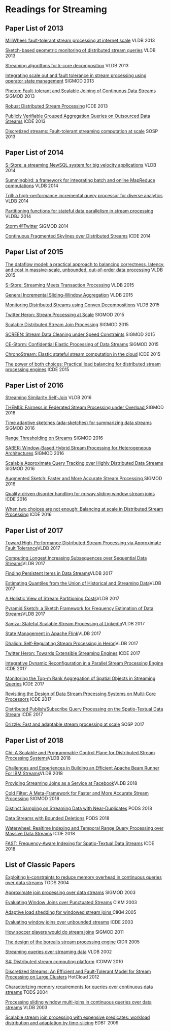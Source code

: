 # Readings for Streaming
## Paper List of 2013
[MillWheel: fault-tolerant stream processing at internet scale](2013/millwheel-vldb2013.pdf) VLDB 2013

[Sketch-based geometric monitoring of distributed stream queries](2013/p937-garofalakis.pdf) VLDB 2013

[Streaming algorithms for k-core decomposition](2013/p433-sariyuce.pdf) VLDB 2013

[Integrating scale out and fault tolerance in stream processing using operator state management](2013/p725-fernandez.pdf) SIGMOD 2013

[Photon: Fault-tolerant and Scalable Joining of Continuous Data Streams](2013/p577-ananthanarayanan.pdf) SIGMOD 2013

[Robust Distributed Stream Processing](2013/06544877.pdf) ICDE 2013

[Publicly Verifiable Grouped Aggregation Queries on Outsourced Data Streams](2013/06544852.pdf) ICDE 2013

[Discretized streams: Fault-tolerant streaming computation at scale](2013/p423-zaharia.pdf) SOSP 2013

## Paper List of 2014
[S-Store: a streaming NewSQL system for big velocity applications](2014/p1633-cetintemel.pdf) VLDB 2014

[Summingbird: a framework for integrating batch and online MapReduce computations](2014/p1441-boykin.pdf) VLDB 2014

[Trill: a high-performance incremental query processor for diverse analytics](2014/p401-chandramouli.pdf) VLDB 2014

[Partitioning functions for stateful data parallelism in stream processing](2014/778_2013_Article_335.pdf) VLDBJ 2014

[Storm @Twitter](2014/ss-storm.pdf) SIGMOD 2014

[Continuous Fragmented Skylines over Distributed Streams](2014/10.1.1.640.2693.pdf) ICDE 2014

## Paper List of 2015
[The dataflow model: a practical approach to balancing correctness, latency, and cost in massive-scale, unbounded, out-of-order data processing](2015/google-dataflow.pdf) VLDB 2015

[S-Store: Streaming Meets Transaction Processing](2015/p2134-meehan) VLDB 2015

[General Incremental Sliding-Window Aggregation](2015/p702-tangwongsan.pdf) VLDB 2015

[Monitoring Distributed Streams using Convex Decompositions](2015/p545-lazerson.pdf) VLDB 2015

[Twitter Heron: Stream Processing at Scale](2015/p239-kulkarni.pdf) SIGMOD 2015

[Scalable Distributed Stream Join Processing](2015/p811-lin.pdf) SIGMOD 2015

[SCREEN: Stream Data Cleaning under Speed Constraints](2015/p827-song.pdf) SIGMOD 2015

[CE-Storm: Confidential Elastic Processing of Data Streams](2015/p859-katsipoulakis.pdf) SIGMOD 2015

[ChronoStream: Elastic stateful stream computation in the cloud](2015/07113328.pdf) ICDE 2015

[The power of both choices: Practical load balancing for distributed stream processing engines](2015/07113279.pdf) ICDE 2015

## Paper List of 2016
[Streaming Similarity Self-Join](2016/p792-defranciscimorales.pdf) VLDB 2016

[THEMIS: Fairness in Federated Stream Processing under Overload ](2016/themis-sigmod2016.pdf) SIGMOD 2016

[Time adaptive sketches (ada-sketches) for summarizing data streams](2016/p1417-shrivastava.pdf) SIGMOD 2016

[Range Thresholding on Streams](2016/p571-qiao.pdf) SIGMOD 2016

[SABER: Window-Based Hybrid Stream Processing for Heterogeneous Architectures](2016/p555-koliousis.pdf) SIGMOD 2016

[Scalable Approximate Query Tracking over Highly Distributed Data Streams](2016/p1497-giatrakos.pdf) SIGMOD 2016

[Augmented Sketch: Faster and More Accurate Stream Processing ](2016/p1449-roy.pdf) SIGMOD 2016

[Quality-driven disorder handling for m-way sliding window stream joins](2016/07498265.pdf) ICDE 2016

[When two choices are not enough: Balancing at scale in Distributed Stream Processing](2016/07498273.pdf) ICDE 2016

## Paper List of 2017
[Toward High-Performance Distributed Stream Processing via Approximate Fault Tolerance](2017/p73-lee.pdf)VLDB 2017

[Computing Longest Increasing Subsequences over Sequential Data Streams](2017/p181-zou.pdf)VLDB 2017

[Finding Persistent Items in Data Streams](2017/p289-dai.pdf)VLDB 2017

[Estimating Quantiles from the Union of Historical and Streaming Data](2017/p433-tirthapura.pdf)VLDB 2017

[A Holistic View of Stream Partitioning Costs](2017/p1286-katsipoulakis.pdf)VLDB 2017

[Pyramid Sketch: a Sketch Framework for Frequency Estimation of Data Streams](2017/p1442-yang.pdf)VLDB 2017

[Samza: Stateful Scalable Stream Processing at LinkedIn](2017/p1634-noghabi.pdf)VLDB 2017

[State Management in Apache Flink](2017/p1718-carbone.pdf)VLDB 2017

[Dhalion: Self-Regulating Stream Processing in Heron](2017/p1825-floratou.pdf)VLDB 2017

[Twitter Heron: Towards Extensible Streaming Engines](2017/07930056.pdf) ICDE 2017

[Integrative Dynamic Reconfiguration in a Parallel Stream Processing Engine](2017/07929977.pdf) ICDE 2017

[Monitoring the Top-m Rank Aggregation of Spatial Objects in Streaming Queries](2017/07930009.pdf) ICDE 2017

[Revisiting the Design of Data Stream Processing Systems on Multi-Core Processors](2017/07930015.pdf) ICDE 2017

[Distributed Publish/Subscribe Query Processing on the Spatio-Textual Data Stream](2017/07930050.pdf) ICDE 2017

[Drizzle: Fast and adaptable stream processing at scale](2017/drizzle-sosp17.pdf) SOSP 2017

## Paper List of 2018
[Chi: A Scalable and Programmable Control Plane for Distributed Stream Processing Systems](2018/p1303-mai.pdf)VLDB 2018

[Challenges and Experiences in Building an Efficient Apache Beam Runner For IBM Streams](2018/p1742-li.pdf)VLDB 2018

[Providing Streaming Joins as a Service at Facebook](2018/p1809-jacques-silva.pdf)VLDB 2018

[Cold Filter: A Meta-Framework for Faster and More Accurate Stream Processing](2018/cf-sigmod18.pdf) SIGMOD 2018

[Distinct Sampling on Streaming Data with Near-Duplicates](2018/pods18-robustL0.pdf) PODS 2018

[Data Streams with Bounded Deletions](2018/p341-jayaram.pdf) PODS 2018

[Waterwheel: Realtime Indexing and Temporal Range Query Processing over Massive Data Streams](2018/08509254.pdf) ICDE 2018

[FAST: Frequency-Aware Indexing for Spatio-Textual Data Streams](2018/08509257.pdf) ICDE 2018

## List of Classic Papers
[Exploiting k-constraints to reduce memory overhead in continuous queries over data streams](classic/2002-52.pdf) TODS 2004

[Approximate join processing over data streams](classic/p40-das.pdf) SIGMOD 2003

[Evaluating Window Joins over Punctuated Streams](classic/f202-ding.pdf) CIKM 2003

[Adaptive load shedding for windowed stream joins ](classic/git-cercs-05-05.pdf) CIKM 2005

[Evaluating window joins over unbounded streams](classic/kang-window.pdf) ICDE 2003

[How soccer players would do stream joins](classic/soccer-players.pdf) SIGMOD 2011

[The design of the borealis stream processing engine](classic/cidr05.pdf) CIDR 2005

[Streaming queries over streaming data](classic/S07P01.pdf) VLDB 2002

[S4: Distributed stream computing platform](classic/s4.pdf) ICDMW 2010

[Discretized Streams: An Efficient and Fault-Tolerant Model for Stream Processing on Large Clusters](classic/hotcloud12-final28) HotCloud 2012

[Characterizing memory requirements for queries over continuous data streams](classic/2002-29.pdf) TODS 2004

[Processing sliding window multi-joins in continuous queries over data streams](classic/multijoins) VLDB 2003

[Scalable stream join processing with expensive predicates: workload distribution and adaptation by time-slicing](classic/10.1.1.503.6030.pdf) EDBT 2009


